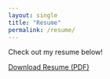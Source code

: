 ```yaml
---
layout: single
title: "Resume"
permalink: /resume/
---
```


Check out my resume below!

[Download Resume (PDF)](/amulya_pathania_resume_NB.pdf)
